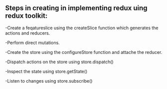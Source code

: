 ## Steps in creating in implementing redux uing redux toolkit:

-Create a feqatureslice using the createSlice function which generates the actions and reducers.

-Perform direct mutations.

-Create the store using the configureStore function and attache the reducer.

-Dispatch actions on the store using store.dispatch()

-Inspect the state using store.getState()

-Listen to changes using store.subscribe()
